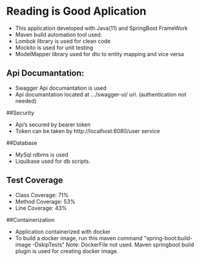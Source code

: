 # Reading is Good Aplication
- This application developed with Java(11) and SpringBoot FrameWork
- Maven build automation tool used.
- Lombok library is used for clean code
- Mockito is used for unit testing
- ModelMapper library used for dto to entity mapping and vice versa
## Api Documantation:
- Swagger Api documantation is used
- Api documantation located at …/swagger-ui/ url. (authentication not needed)

##Security
- Api’s secured by bearer token
- Token can be taken by http://localhost:8080/user service

##Database
- MySql rdbms is used
- Liquibase used for db scripts.

## Test Coverage
- Class Coverage: 71%
- Method Coverage: 53%
- Line Coverage: 43%

##Containerization
- Application containerized with docker
- To build a docker image, run this maven command "spring-boot:build-image -DskipTests"
Note: DockerFile not used. Maven springboot build plugin is used for creating docker image.



